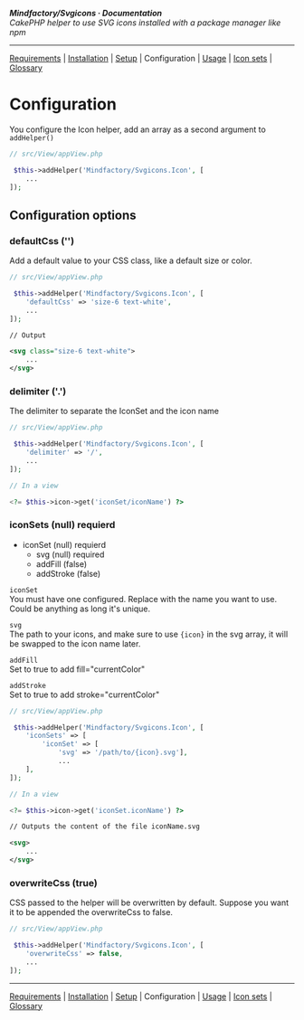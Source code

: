 **_Mindfactory/Svgicons · Documentation_**  
_CakePHP helper to use SVG icons installed with a package manager like npm_

---

[Requirements](req.md) | [Installation](install.md) | [Setup](setup.md) | Configuration | [Usage](use.md) | [Icon sets](icon-sets.md) | [Glossary](glos.md)

# Configuration

You configure the Icon helper, add an array as a second argument to `addHelper()`

```php
// src/View/appView.php

 $this->addHelper('Mindfactory/Svgicons.Icon', [
    ...
]);
```

## Configuration options

### defaultCss ('')

Add a default value to your CSS class, like a default size or color.

```php
// src/View/appView.php

 $this->addHelper('Mindfactory/Svgicons.Icon', [
    'defaultCss' => 'size-6 text-white',
    ...
]);
```

```svg
// Output

<svg class="size-6 text-white">
    ...
</svg>
```

### delimiter ('.')

The delimiter to separate the IconSet and the icon name

```php
// src/View/appView.php

 $this->addHelper('Mindfactory/Svgicons.Icon', [
    'delimiter' => '/',
    ...
]);
```

```php
// In a view

<?= $this->icon->get('iconSet/iconName') ?>
```

### iconSets (null) requierd

- iconSet (null) requierd
  - svg (null) required
  - addFill (false)
  - addStroke (false)

`iconSet`  
You must have one configured. Replace with the name you want to use. Could be anything as long it's unique.

`svg`  
The path to your icons, and make sure to use `{icon}` in the svg array, it will be swapped to the icon name later.

`addFill`  
Set to true to add fill="currentColor"

`addStroke`  
Set to true to add stroke="currentColor"

```php
// src/View/appView.php

 $this->addHelper('Mindfactory/Svgicons.Icon', [
    'iconSets' => [
        'iconSet' => [
            'svg' => '/path/to/{icon}.svg'],
            ...
    ],
]);
```

```php
// In a view

<?= $this->icon->get('iconSet.iconName') ?>
```

```svg
// Outputs the content of the file iconName.svg

<svg>
    ...
</svg>
```

### overwriteCss (true)

CSS passed to the helper will be overwritten by default. Suppose you want it to be appended the overwriteCss to false.

```php
// src/View/appView.php

 $this->addHelper('Mindfactory/Svgicons.Icon', [
    'overwriteCss' => false,
    ...
]);
```

---

[Requirements](req.md) | [Installation](install.md) | [Setup](setup.md) | Configuration | [Usage](use.md) | [Icon sets](icon-sets.md) | [Glossary](glos.md)
